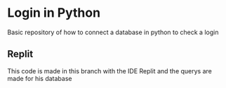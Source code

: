# Login in Python
Basic repository of how to connect a database in python to check a login

## Replit
This code is made in this branch with the IDE Replit and the querys are made for his database
